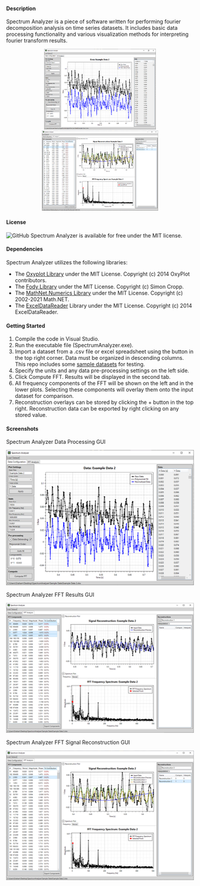 #### Description

Spectrum Analyzer is a piece of software written for performing fourier decomposition analysis on time series datasets. It includes basic data processing functionality and various visualization methods for interpreting fourier transform results.

<p align="center">
  <img src="./Docs/GUI Demo - Data Processing.png" alt="Data Processing GUI" width="300">
  <img src="./Docs/GUI Demo - Reconstructions.png" alt="FFT Signal Reconstruction GUI" width="312">
</p>

#### License

![GitHub](https://img.shields.io/github/license/Grahmification/SpectrumAnalyzer) Spectrum Analyzer is available for free under the MIT license.

#### Dependencies

Spectrum Analyzer utilizes the following libraries:
- The [Oxyplot Library](https://github.com/oxyplot/oxyplot) under the MIT License. Copyright (c) 2014 OxyPlot contributors.
- The [Fody Library](https://github.com/Fody/Fody) under the MIT License. Copyright (c) Simon Cropp.
- The [MathNet.Numerics Library](https://github.com/mathnet/mathnet-numerics) under the MIT License. Copyright (c) 2002-2021 Math.NET.
- The [ExcelDataReader](https://github.com/ExcelDataReader/ExcelDataReader) Library under the MIT License. Copyright (c) 2014 ExcelDataReader.

#### Getting Started

1. Compile the code in Visual Studio.
2. Run the executable file (SpectrumAnalyzer.exe).
3. Import a dataset from a .csv file or excel spreadsheet using the button in the top right corner. Data must be organized in descending columns. This repo includes some [sample datasets](/Sample%20Data/) for testing.
4. Specify the units and any data pre-processing settings on the left side.
5. Click Compute FFT. Results will be displayed in the second tab.
6. All frequency components of the FFT will be shown on the left and in the lower plots. Selecting these components will overlay them onto the input dataset for comparison.
7. Reconstruction overlays can be stored by clicking the + button in the top right. Reconstruction data can be exported by right clicking on any stored value. 

#### Screenshots

  Spectrum Analyzer Data Processing GUI

<p align="center">
  <img src="./Docs/GUI Demo - Data Processing.png" alt="Data Processing GUI" width="750">
</p>

  Spectrum Analyzer FFT Results GUI

<p align="center">
  <img src="./Docs/GUI Demo - FFT Results.png" alt="FFT Results GUI" width="750">
</p>

  Spectrum Analyzer FFT Signal Reconstruction GUI

<p align="center">
  <img src="./Docs/GUI Demo - Reconstructions.png" alt="FFT Signal Reconstruction GUI" width="750">
</p>

